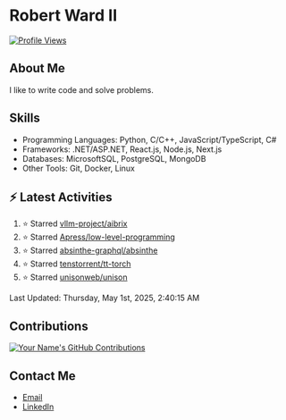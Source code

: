 
# Robert Ward II

[![Profile Views](https://komarev.com/ghpvc/?username=Robert-W-Ward)](https://github.com/Robert-W-Ward)

## About Me
I like to write code and solve problems.

## Skills
- Programming Languages: Python, C/C++, JavaScript/TypeScript, C#
- Frameworks: .NET/ASP.NET, React.js, Node.js, Next.js
- Databases: MicrosoftSQL, PostgreSQL, MongoDB
- Other Tools: Git, Docker, Linux

## :zap: Latest Activities
<!--RECENT_ACTIVITY:start-->
1. ⭐ Starred [vllm-project/aibrix](https://github.com/vllm-project/aibrix)
2. ⭐ Starred [Apress/low-level-programming](https://github.com/Apress/low-level-programming)
3. ⭐ Starred [absinthe-graphql/absinthe](https://github.com/absinthe-graphql/absinthe)
4. ⭐ Starred [tenstorrent/tt-torch](https://github.com/tenstorrent/tt-torch)
5. ⭐ Starred [unisonweb/unison](https://github.com/unisonweb/unison)
<!--RECENT_ACTIVITY:end-->

<!--RECENT_ACTIVITY:last_update-->
Last Updated: Thursday, May 1st, 2025, 2:40:15 AM
<!--RECENT_ACTIVITY:last_update_end-->

<!--END_SECTIN:activity-->
## Contributions
[![Your Name's GitHub Contributions](https://github-readme-streak-stats.herokuapp.com/?user=Robert-W-Ward&theme=radical)](https://github.com/your-username)

## Contact Me
- [Email](mailto:robertwesleyward2019@gmail.com)
- [LinkedIn](https://linkedin.com/in/https://www.linkedin.com/in/robert-ward-ii/)
